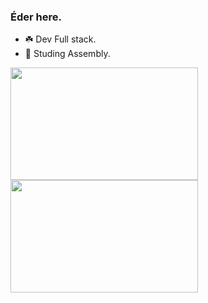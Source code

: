 ### Éder here.

- ☘️ Dev Full stack.
- 📜 Studing Assembly.


<img width="300em" height="180em" src="https://github-readme-stats.vercel.app/api?username=eder-xavier&show_icons=true&theme=light&bg_color=f5f5dc&text_color=0366d6&icon_color=0366d6&title_color=0366d6&size_weight=1" />

<img width="300em" height="180em" src ="https://github-readme-stats.vercel.app/api/top-langs/?username=eder-xavier&size_weight=1&count_weight=0.5&bg_color=0D1117" /> 







